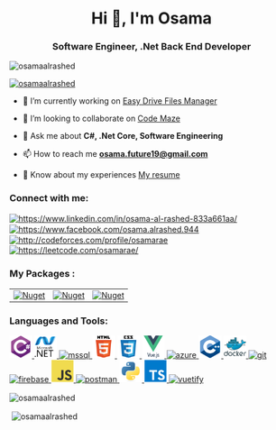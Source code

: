 <h1 align="center">Hi 👋, I'm Osama</h1>
<h3 align="center">Software Engineer, .Net Back End Developer</h3>

<p align="left"> <img src="https://komarev.com/ghpvc/?username=osamaalrashed&label=Profile%20views&color=0e75b6&style=flat" alt="osamaalrashed" /> </p>

<p align="left"> <a href="https://github.com/ryo-ma/github-profile-trophy"><img src="https://github-profile-trophy.vercel.app/?username=osamaalrashed" alt="osamaalrashed" /></a> </p>

- 🔭 I’m currently working on [Easy Drive Files Manager](https://github.com/OsamaAlRashed/EasyDriveFilesManager)

- 👯 I’m looking to collaborate on [Code Maze](https://github.com/CodeMazeBlog/CodeMazeGuides)

- 💬 Ask me about **C#, .Net Core, Software Engineering**

- 📫 How to reach me **osama.future19@gmail.com**

- 📄 Know about my experiences [My resume](https://docs.google.com/document/d/1tEQWbL_vU41z3JFiGyCzbrAxGgjBxcWDAko1vsGsiJs)

<h3 align="left">Connect with me:</h3>
<p align="left">
<a href="https://www.linkedin.com/in/osama-al-rashed-833a661aa/" target="blank"><img align="center" src="https://raw.githubusercontent.com/rahuldkjain/github-profile-readme-generator/master/src/images/icons/Social/linked-in-alt.svg" alt="https://www.linkedin.com/in/osama-al-rashed-833a661aa/" height="30" width="40" /></a>
<a href="https://www.facebook.com/osama.alrashed.944" target="blank"><img align="center" src="https://raw.githubusercontent.com/rahuldkjain/github-profile-readme-generator/master/src/images/icons/Social/facebook.svg" alt="https://www.facebook.com/osama.alrashed.944" height="30" width="40" /></a>
<a href="http://codeforces.com/profile/osamarae" target="blank"><img align="center" src="https://raw.githubusercontent.com/rahuldkjain/github-profile-readme-generator/master/src/images/icons/Social/codeforces.svg" alt="http://codeforces.com/profile/osamarae" height="30" width="40" /></a>
<a href="https://leetcode.com/osamarae/" target="blank"><img align="center" src="https://raw.githubusercontent.com/rahuldkjain/github-profile-readme-generator/master/src/images/icons/Social/leet-code.svg" alt="https://leetcode.com/osamarae/" height="30" width="40" /></a>
</p>
    
  <h3 align="left"> My Packages :</h3>

  <table>
  <tbody>

  <tr> <td> 
    <a href="https://www.nuget.org/packages/EasyRefreshToken/">
      <img alt="Nuget" src="https://img.shields.io/nuget/dt/EasyRefreshToken?color=blue&label=EasyRefreshToken&logo=nuget&style=flate">
    </a>
  </td> 
   <td> 
    <a href="https://www.nuget.org/packages/EasyDriveFilesManager/">
      <img alt="Nuget" src="https://img.shields.io/nuget/dt/EasyDriveFilesManager?color=blue&label=EasyDriveFilesManager&logo=nuget&style=flate">
    </a>
  </td> 
  <td> 
    <a href="https://www.nuget.org/packages/EasyCBR/">
      <img alt="Nuget" src="https://img.shields.io/nuget/dt/EasyCBR?color=blue&label=EasyCBR&logo=nuget&style=flate">
    </a>
  </td> 
  </tr>
    
  </tbody>
  <table>

<h3 align="left">Languages and Tools:</h3>
<p align="left">
  <a href="https://www.w3schools.com/cs/" target="_blank" rel="noreferrer"> 
    <img src="https://raw.githubusercontent.com/devicons/devicon/master/icons/csharp/csharp-original.svg" alt="csharp" width="40" height="40"/> 
  </a>
  <a href="https://dotnet.microsoft.com/" target="_blank" rel="noreferrer"> 
    <img src="https://raw.githubusercontent.com/devicons/devicon/master/icons/dot-net/dot-net-original-wordmark.svg" alt="dotnet" width="40" height="40"/> 
  </a> 
  <a href="https://www.microsoft.com/en-us/sql-server" target="_blank" rel="noreferrer"> 
    <img src="https://www.svgrepo.com/show/303229/microsoft-sql-server-logo.svg" alt="mssql" width="40" height="40"/> 
  </a> 
  <a href="https://www.w3.org/html/" target="_blank" rel="noreferrer"> 
    <img src="https://raw.githubusercontent.com/devicons/devicon/master/icons/html5/html5-original-wordmark.svg" alt="html5" width="40" height="40"/> 
  </a>
  <a href="https://www.w3schools.com/css/" target="_blank" rel="noreferrer"> 
    <img src="https://raw.githubusercontent.com/devicons/devicon/master/icons/css3/css3-original-wordmark.svg" alt="css3" width="40" height="40"/> 
  </a> 
  <a href="https://vuejs.org/" target="_blank" rel="noreferrer"> 
    <img src="https://raw.githubusercontent.com/devicons/devicon/master/icons/vuejs/vuejs-original-wordmark.svg" alt="vuejs" width="40" height="40"/> 
  </a> 
  <a href="https://azure.microsoft.com/en-in/" target="_blank" rel="noreferrer"> 
    <img src="https://www.vectorlogo.zone/logos/microsoft_azure/microsoft_azure-icon.svg" alt="azure" width="40" height="40"/> 
  </a>
  <a href="https://www.w3schools.com/cpp/" target="_blank" rel="noreferrer"> 
    <img src="https://raw.githubusercontent.com/devicons/devicon/master/icons/cplusplus/cplusplus-original.svg" alt="cplusplus" width="40" height="40"/> 
  </a> 
  <a href="https://www.docker.com/" target="_blank" rel="noreferrer"> 
    <img src="https://raw.githubusercontent.com/devicons/devicon/master/icons/docker/docker-original-wordmark.svg" alt="docker" width="40" height="40"/> 
  </a> 
  <a href="https://git-scm.com/" target="_blank" rel="noreferrer"> 
    <img src="https://www.vectorlogo.zone/logos/git-scm/git-scm-icon.svg" alt="git" width="40" height="40"/> 
  </a> 
  <a href="https://firebase.google.com/" target="_blank" rel="noreferrer"> 
    <img src="https://www.vectorlogo.zone/logos/firebase/firebase-icon.svg" alt="firebase" width="40" height="40"/> 
  </a> 
  <a href="https://developer.mozilla.org/en-US/docs/Web/JavaScript" target="_blank" rel="noreferrer"> 
    <img src="https://raw.githubusercontent.com/devicons/devicon/master/icons/javascript/javascript-original.svg" alt="javascript" width="40" height="40"/> 
  </a> 
  <a href="https://postman.com" target="_blank" rel="noreferrer"> 
    <img src="https://www.vectorlogo.zone/logos/getpostman/getpostman-icon.svg" alt="postman" width="40" height="40"/> 
  </a> 
  <a href="https://www.python.org" target="_blank" rel="noreferrer"> 
    <img src="https://raw.githubusercontent.com/devicons/devicon/master/icons/python/python-original.svg" alt="python" width="40" height="40"/> 
  </a> 
  <a href="https://www.typescriptlang.org/" target="_blank" rel="noreferrer"> 
    <img src="https://raw.githubusercontent.com/devicons/devicon/master/icons/typescript/typescript-original.svg" alt="typescript" width="40" height="40"/> 
  </a> 
  <a href="https://vuetifyjs.com/en/" target="_blank" rel="noreferrer"> 
    <img src="https://bestofjs.org/logos/vuetify.svg" alt="vuetify" width="40" height="40"/> 
  </a> 
</p>

<p><img align="center" src="https://github-readme-stats.vercel.app/api/top-langs?username=osamaalrashed&show_icons=true&locale=en&layout=compact" alt="osamaalrashed" /></p>

<p>&nbsp;<img align="center" src="https://github-readme-stats.vercel.app/api?username=osamaalrashed&show_icons=true&locale=en" alt="osamaalrashed" /></p>
